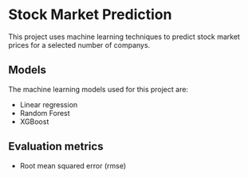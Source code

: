 # Stock Market Prediction
This project uses machine learning techniques to predict stock market prices for a selected number of companys.

## Models
The machine learning models used for this project are:
- Linear regression
- Random Forest
- XGBoost

## Evaluation metrics
- Root mean squared error (rmse)
